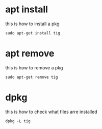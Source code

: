 # apt install
this is how to install a pkg

    sudo apt-get install tig

# apt remove
this is how to remove a pkg

    sudo apt-get remove tig

# dpkg
this is how to check what files arre installed 

    dpkg -L tig
